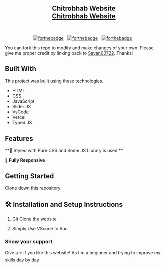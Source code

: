 <h2 align="center">
  Chitrobhab Website<br/>
  <a href="https://chitrobhab.vercel.app/" target="_blank">Chitrobhab Website</a>
</h2>


<br/>

<center>

[![forthebadge](https://forthebadge.com/images/badges/built-with-love.svg)](https://forthebadge.com) &nbsp;
[![forthebadge](https://forthebadge.com/images/badges/made-with-javascript.svg)](https://forthebadge.com) &nbsp;
[![forthebadge](https://forthebadge.com/images/badges/open-source.svg)](https://forthebadge.com) &nbsp;

</center>


You can fork this repo to modify and make changes of your own. Please give me proper credit by linking back to [Sayan00722](https://github.com/sayan00722/chitrobhab). Thanks!

## Built With

This project was built using these technologies.

- HTML
- CSS
- JavaScript
- Slider JS
- VsCode
- Vercel
- Typed JS

## Features


**🎨 Styled with Pure CSS and Some JS Library is used **

**📱 Fully Responsive**

## Getting Started

Clone down this repository. 

## 🛠 Installation and Setup Instructions

1. Git Clone the website

2. Simply Use VScode to Run 

### Show your support

Give a ⭐ if you like this website! As I`m a beginner and trying to improve my skills day by day 
